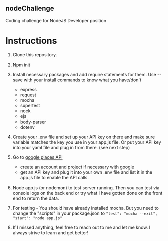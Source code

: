 ## nodeChallenge
Coding challenge for NodeJS Developer position

# Instructions
1. Clone this repository.

2. Npm init 

3. Install necessary packages and add require statements for them. Use --save with your install commands to know what you have/don't
    - express
    - request
    - mocha
    - supertest
    - nock
    - ejs
    - body-parser
    - dotenv

4. Create your .env file and set up your API key on there and make sure variable matches the key you use in your app.js file. Or put your API key into your yaml file and plug in from there. (see next step)

5. Go to [google places API](https://developers.google.com/places/web-service/intro)
    - create an account and project if necessary with google
    - get an API key and plug it into your own .env file and list it in the app.js file to enable the API calls.

6. Node app.js (or nodemon) to test server running. Then you can test via console logs on the back end or try what I have gotten done on the front end to return the data.

7. For testing - You should have already installed mocha. But you need to change the "scripts" in your package.json to ``"test": "mocha --exit",
    "start": "node app.js"``

8. If I missed anything, feel free to reach out to me and let me know. I always strive to learn and get better!

